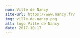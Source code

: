 ```yaml
---
nom: Ville de Nancy
site-url: https://www.nancy.fr/
img: ville-de-nancy.png
alt: logo Ville de Nancy
date: 2017-10-17
---
```

